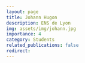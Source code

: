 ```yaml
---
layout: page
title: Johann Hugon
description: ENS de Lyon
img: assets/img/johann.jpg
importance: 4
category: Students
related_publications: false
redirect: 
---
```


